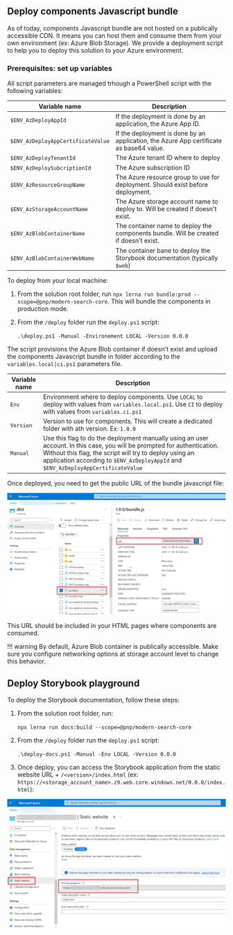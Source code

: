 ## Deploy components Javascript bundle

As of today, components Javascript bundle are not hosted on a publically accessible CDN. It means you can host them and consume them from your own environment (ex: Azure Blob Storage). We provide a deployment script to help you to deploy this solution to your Azure environment.

### Prerequisites: set up variables

All script parameters are managed trhough a PowerShell script with the following variables:  

| Variable name                    	| Description                                                                  	|
|----------------------------------	|------------------------------------------------------------------------------	|
| `$ENV_AzDeployAppId`               	| If the deployment is done by an application, the Azure App ID.                	|
| `$ENV_AzDeployAppCertificateValue` 	| If the deployment is done by an application, the Azure App certificate as base64 value. 	|
| `$ENV_AzDeployTenantId`            	| The Azure tenant ID where to deploy                                          	|
| `$ENV_AzDeploySubcriptionId`       	| The Azure subscription ID                                                    	|
| `$ENV_AzResourceGroupName`         	| The Azure resource group to use for deployment. Should exist before deployment.
| `$ENV_AzStorageAccountName`        	| The Azure storage account name to deploy to. Will be created if doesn't exist.                                  	|
| `$ENV_AzBlobContainerName`         	| The container name to deploy the components bundle. Will be created if doesn't exist.                         	|
| `$ENV_AzBlobContainerWebName`      	| The container bane to deploy the Storybook documentation (typically `$web`)  	|

To deploy from your local machine:

1. From the solution root folder, run `npx lerna run bundle:prod --scope=@pnp/modern-search-core`. This will bundle the components in production mode.
1. From the `/deploy` folder run the `deploy.ps1` script:

    `.\deploy.ps1 -Manual -Environement LOCAL -Version 0.0.0`

The script provisions the Azure Blob container if doesn't exist and upload the components Javascript bundle in folder according to the `variables.local|ci.ps1` parameters file.

| Variable name 	| Description                                                                                                                                                                                                                                                               	|
|---------------	|---------------------------------------------------------------------------------------------------------------------------------------------------------------------------------------------------------------------------------------------------------------------------	|
| `Env`         	| Environment where to deploy components. Use `LOCAL` to deploy with values from `variables.local.ps1`. Use `CI` to deploy with values from `variables.ci.ps1`                                                                    	|
| `Version`     	| Version to use for components. This will create a dedicated folder with ath version. Ex: `1.0.0`                                                                                                                                                                          	|
| `Manual`      	| Use this flag to do the deployment manually using an user account. In this case, you will be prompted for authentication. Without this flag, the script will try to deploy using an application according to `$ENV_AzDeployAppId` and `$ENV_AzDeployAppCertificateValue` 	|

Once deployed, you need to get the public URL of the bundle javascript file:

![Azure Blob bundle URL](../../assets//bundle_public_url.png)

This URL should be included in your HTML pages where components are consumed.

!!! warning
    By default, Azure Blob container is publically accessible. Make sure you configure networking options at storage account level to change this behavior.

## Deploy Storybook playground

To deploy the Storybook documentation, follow these steps:

1. From the solution root folder, run:
    
    `npx lerna run docs:build --scope=@pnp/modern-search-core`

1. From the `/deploy` folder run the `deploy.ps1` script:

    `.\deploy-docs.ps1 -Manual -Env LOCAL -Version 0.0.0`

1. Once deploy, you can access the Storybook application from the static website URL + `/<version>/index.html` (ex: `https://<storage_account_name>.z9.web.core.windows.net/0.0.0/index.html`):

!["Static website URL"](../../assets/static_website_url.png)